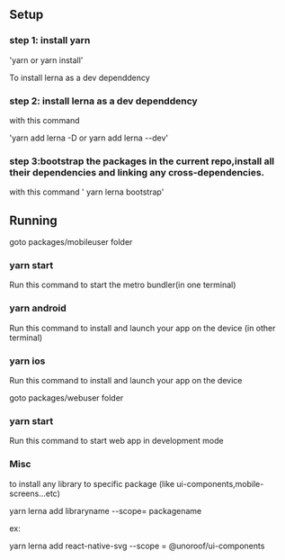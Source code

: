 ## Setup

### step 1: install yarn  
'yarn or yarn install'

To install lerna as a dev dependdency

### step 2: install lerna as a dev dependdency
with this command 

'yarn add lerna -D or yarn add lerna --dev'

### step 3:bootstrap the packages in the current repo,install all their dependencies and linking any cross-dependencies.
with this command
 ' yarn lerna bootstrap'

## Running


goto packages/mobileuser folder

### yarn start

Run this command to start the metro bundler(in one terminal)

### yarn android

Run this command to install and launch your app on the device (in other terminal)



### yarn ios

Run this command to install and launch your app on the device

goto packages/webuser folder

### yarn start

Run this command to start web app in development mode

### Misc

 to install any library  to specific package (like ui-components,mobile-screens...etc)
 
 yarn lerna add libraryname --scope= packagename
 
 ex:
 
 yarn lerna add react-native-svg --scope = @unoroof/ui-components


